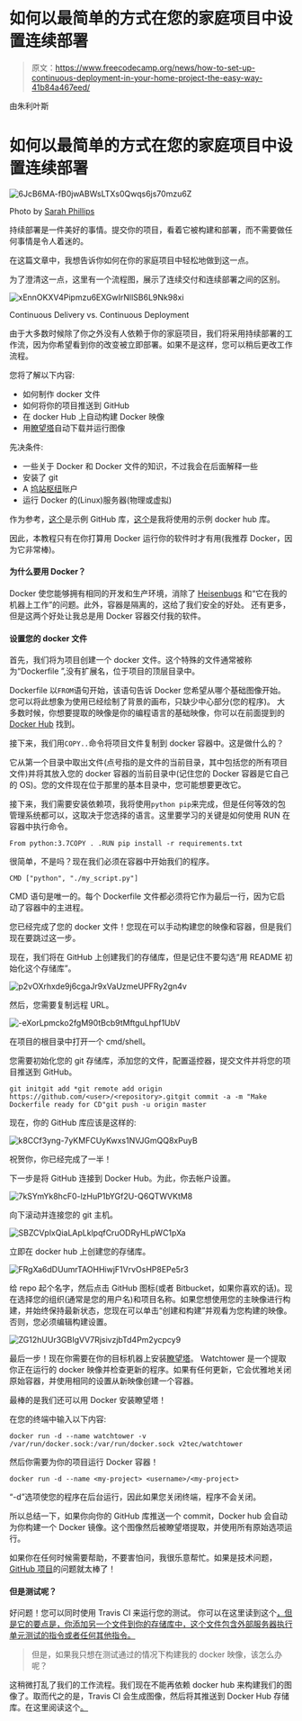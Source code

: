 # 如何以最简单的方式在您的家庭项目中设置连续部署

> 原文：<https://www.freecodecamp.org/news/how-to-set-up-continuous-deployment-in-your-home-project-the-easy-way-41b84a467eed/>

由朱利叶斯

# 如何以最简单的方式在您的家庭项目中设置连续部署

![6JcB6MA-fB0jwABWsLTXs0Qwqs6js70mzu6Z](img/640ac6137e3a2f585aa91117e6620bb8.png)

Photo by [Sarah Phillips](https://unsplash.com/photos/KNfu_j6KSJI?utm_source=unsplash&utm_medium=referral&utm_content=creditCopyText)

持续部署是一件美好的事情。提交你的项目，看着它被构建和部署，而不需要做任何事情是令人着迷的。

在这篇文章中，我想告诉你如何在你的家庭项目中轻松地做到这一点。

为了澄清这一点，这里有一个流程图，展示了连续交付和连续部署之间的区别。

![xEnnOKXV4Pipmzu6EXGwIrNllSB6L9Nk98xi](img/ac0d6840e9fcb73d461df147d865d5e9.png)

Continuous Delivery vs. Continuous Deployment

由于大多数时候除了你之外没有人依赖于你的家庭项目，我们将采用持续部署的工作流，因为你希望看到你的改变被立即部署。如果不是这样，您可以稍后更改工作流程。

您将了解以下内容:

*   如何制作 docker 文件
*   如何将你的项目推送到 GitHub
*   在 docker Hub 上自动构建 Docker 映像
*   用[瞭望塔](https://github.com/v2tec/watchtower)自动下载并运行图像

先决条件:

*   一些关于 Docker 和 Docker 文件的知识，不过我会在后面解释一些
*   安装了 git
*   A [坞站枢纽](https://hub.docker.com/)账户
*   运行 Docker 的(Linux)服务器(物理或虚拟)

作为参考，[这个](https://github.com/juligreen/easy_CD_tutorial)是示例 GitHub 库，[这个](https://hub.docker.com/r/juligreen/easy_cd_tutorial)是我将使用的示例 docker hub 库。

因此，本教程只有在你打算用 Docker 运行你的软件时才有用(我推荐 Docker，因为它非常棒)。

#### 为什么要用 Docker？

Docker 使您能够拥有相同的开发和生产环境，消除了 [Heisenbugs](https://en.wikipedia.org/wiki/Heisenbug) 和“它在我的机器上工作”的问题。此外，容器是隔离的，这给了我们安全的好处。
还有更多，但是这两个好处让我总是用 Docker 容器交付我的软件。

#### 设置您的 docker 文件

首先，我们将为项目创建一个 docker 文件。这个特殊的文件通常被称为“Dockerfile ”,没有扩展名，位于项目的顶层目录中。

Dockerfile 以`FROM`语句开始，该语句告诉 Docker 您希望从哪个基础图像开始。您可以将此想象为使用已经绘制了背景的画布，只缺少中心部分(您的程序)。
大多数时候，你想要提取的映像是你的编程语言的基础映像，你可以在前面提到的 [Docker Hub](https://hub.docker.com/) 找到。

接下来，我们用`COPY..`命令将项目文件复制到 docker 容器中。这是做什么的？

它从第一个目录中取出文件(点号指的是文件的当前目录，其中包括您的所有项目文件)并将其放入您的 docker 容器的当前目录中(记住您的 Docker 容器是它自己的 OS)。您的文件现在位于那里的基本目录中，您可能想要更改它。

接下来，我们需要安装依赖项，我将使用`python pip`来完成，但是任何等效的包管理系统都可以，这取决于您选择的语言。这里要学习的关键是如何使用 RUN 在容器中执行命令。

```
From python:3.7COPY . .RUN pip install -r requirements.txt
```

很简单，不是吗？现在我们必须在容器中开始我们的程序。

```
CMD ["python", "./my_script.py"]
```

CMD 语句是唯一的。每个 Dockerfile 文件都必须将它作为最后一行，因为它启动了容器中的主进程。

您已经完成了您的 docker 文件！您现在可以手动构建您的映像和容器，但是我们现在要跳过这一步。

现在，我们将在 GitHub 上创建我们的存储库，但是记住不要勾选“用 README 初始化这个存储库”。

![p2vOXrhxde9j6cgaJr9xVaUzmeUPFRy2gn4v](img/f78d73a7fa57c9fbcd146a27a60317d6.png)

然后，您需要复制远程 URL。

![-eXorLpmcko2fgM90tBcb9tMftguLhpf1UbV](img/02cd43b2d35f9b5fcb1d0b332b4def03.png)

在项目的根目录中打开一个 cmd/shell。

您需要初始化您的 git 存储库，添加您的文件，配置遥控器，提交文件并将您的项目推送到 GitHub。

```
git initgit add *git remote add origin https://github.com/<user>/<repository>.gitgit commit -a -m "Make Dockerfile ready for CD"git push -u origin master
```

现在，你的 GitHub 库应该是这样的:

![k8CCf3yng-7yKMFCUyKwxs1NVJGmQQ8xPuyB](img/d65b56cd979daa2697055b9435d348f3.png)

祝贺你，你已经完成了一半！

下一步是将 GitHub 连接到 Docker Hub。为此，你去帐户设置。

![7kSYmYk8hcF0-lzHuP1bYGf2U-Q6QTWVKtM8](img/de0177617e9bd0652c333c96e43f0ed3.png)

向下滚动并连接您的 git 主机。

![SBZCVplxQiaLApLklpqfCruODRyHLpWC1pXa](img/8ceec517ebea2a56b2dfa2bdda092bf6.png)

立即在 docker hub 上创建您的存储库。

![FRgXa6dDUumrTAOHHiwjF1VrvOsHP8EPe5r3](img/d6c7d4143467f556dcfe2330135fd366.png)

给 repo 起个名字，然后点击 GitHub 图标(或者 Bitbucket，如果你喜欢的话)。现在选择您的组织(通常是您的用户名)和项目名称。如果您想使用您的主映像进行构建，并始终保持最新状态，您现在可以单击“创建和构建”并观看为您构建的映像。否则，您必须编辑构建设置。

![ZG12hUUr3GBIgVV7RjsivzjbTd4Pm2ycpcy9](img/cfcdee0b44713a6127d76b2a96a54a5a.png)

最后一步！现在你需要在你的目标机器上安装[瞭望塔](https://github.com/v2tec/watchtower)。
Watchtower 是一个提取你正在运行的 docker 映像并检查更新的程序。如果有任何更新，它会优雅地关闭原始容器，并使用相同的设置从新映像创建一个容器。

最棒的是我们还可以用 Docker 安装瞭望塔！

在您的终端中输入以下内容:

```
docker run -d --name watchtower -v /var/run/docker.sock:/var/run/docker.sock v2tec/watchtower
```

然后你需要为你的项目运行 Docker 容器！

```
docker run -d --name <my-project> <username>/<my-project>
```

“-d”选项使您的程序在后台运行，因此如果您关闭终端，程序不会关闭。

所以总结一下，如果你向你的 GitHub 库推送一个 commit，Docker hub 会自动为你构建一个 Docker 镜像。这个图像然后被瞭望塔提取，并使用所有原始选项运行。

如果你在任何时候需要帮助，不要害怕问，我很乐意帮忙。如果是技术问题， [GitHub 项目](https://github.com/juligreen/easy_CD_tutorial/issues)的问题就太棒了！

#### 但是测试呢？

好问题！您可以同时使用 Travis CI 来运行您的测试。
你可以在这里读到这个[，但是它的要点是，你添加另一个文件到你的存储库中，这个文件包含外部服务器执行单元测试的指令或者任何其他指令。](https://docs.travis-ci.com/user/tutorial/)

> 但是，如果我只想在测试通过的情况下构建我的 docker 映像，该怎么办呢？

这稍微打乱了我们的工作流程。我们现在不能再依赖 docker hub 来构建我们的图像了。取而代之的是，Travis CI 会生成图像，然后将其推送到 Docker Hub 存储库。在这里阅读这个[。](https://docs.travis-ci.com/user/docker/)